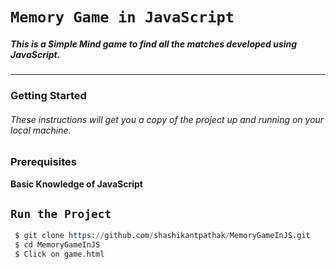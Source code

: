 # `Memory Game in JavaScript`
##### This is a Simple Mind game to find all the matches  developed using JavaScript.
-------------------------------------------------------------------------------
### Getting Started
###### These instructions will get you a copy of the project up and running on your local machine.

  ### Prerequisites
 **Basic Knowledge of JavaScript**
 ## `Run the Project`
 ```s
  $ git clone https://github.com/shashikantpathak/MemoryGameInJS.git
  $ cd MemoryGameInJS
  $ Click on game.html
 ```






